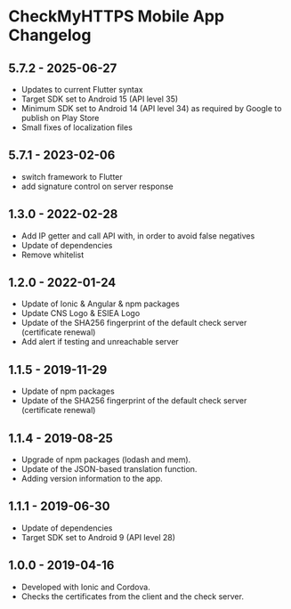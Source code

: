 # CheckMyHTTPS Mobile App Changelog

## 5.7.2 - 2025-06-27

- Updates to current Flutter syntax
- Target SDK set to Android 15 (API level 35)
- Minimum SDK set to Android 14 (API level 34) as required by Google to publish on Play Store
- Small fixes of localization files

## 5.7.1 - 2023-02-06

- switch framework to Flutter
- add signature control on server response

## 1.3.0 - 2022-02-28
- Add IP getter and call API with, in order to avoid false negatives
- Update of dependencies
- Remove whitelist

## 1.2.0 - 2022-01-24
- Update of Ionic & Angular & npm packages
- Update CNS Logo & ESIEA Logo
- Update of the SHA256 fingerprint of the default check server (certificate renewal)
- Add alert if testing and unreachable server

## 1.1.5 - 2019-11-29
- Update of npm packages
- Update of the SHA256 fingerprint of the default check server (certificate renewal)

## 1.1.4 - 2019-08-25
- Upgrade of npm packages (lodash and mem).
- Update of the JSON-based translation function.
- Adding version information to the app.

## 1.1.1 - 2019-06-30
- Update of dependencies
- Target SDK set to Android 9 (API level 28)

## 1.0.0 - 2019-04-16
- Developed with Ionic and Cordova.
- Checks the certificates from the client and the check server.